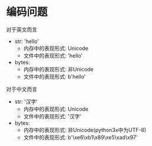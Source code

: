 # 编码问题
对于英文而言  
 - str: 'hello'  
    + 内存中的表现形式: Unicode  
    + 文件中的表现形式: 'hello'  
- bytes:
    + 内存中的表现形式: 非Unicode
    + 文件中的表现形式: b'hello'
    
对于中文而言  
 - str: '汉字'  
    + 内存中的表现形式: Unicode  
    + 文件中的表现形式: '汉字'  
- bytes:
    + 内存中的表现形式: 非Unicode(python3x中为UTF-8)
    + 文件中的表现形式: b'\xe6\xb1\x89\xe5\xad\x97'